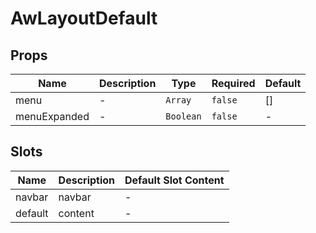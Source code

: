 # AwLayoutDefault

## Props

<!-- @vuese:AwLayoutDefault:props:start -->
|Name|Description|Type|Required|Default|
|---|---|---|---|---|
|menu|-|`Array`|`false`|[]|
|menuExpanded|-|`Boolean`|`false`|-|

<!-- @vuese:AwLayoutDefault:props:end -->


## Slots

<!-- @vuese:AwLayoutDefault:slots:start -->
|Name|Description|Default Slot Content|
|---|---|---|
|navbar|navbar|-|
|default|content|-|

<!-- @vuese:AwLayoutDefault:slots:end -->


